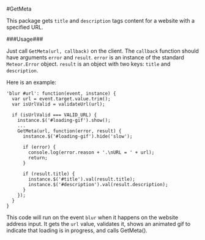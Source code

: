 #GetMeta

This package gets `title` and `description` tags content for a website with a specified URL.

###Usage###

Just call `GetMeta(url, callback)` on the client. The `callback` function should have arguments `error` and `result`. `error` is an instance of the standard `Meteor.Error` object. `result` is an object with two keys: `title` and `description`.

Here is an example:
```
'blur #url': function(event, instance) {
  var url = event.target.value.trim();
  var isUrlValid = validateUrl(url);

  if (isUrlValid === VALID_URL) {
    instance.$('#loading-gif').show();
    ...
    GetMeta(url, function(error, result) {
      instance.$('#loading-gif').hide('slow');

      if (error) {
        console.log(error.reason + '.\nURL = ' + url);
        return;
      }

      if (result.title) {
        instance.$('#title').val(result.title);
        instance.$('#description').val(result.description);
      }
    });
  }
}
```

This code will run on the event `blur` when it happens on the website address input. It gets the `url` value, validates it, shows an animated gif to indicate that loading is in progress, and calls GetMeta().
